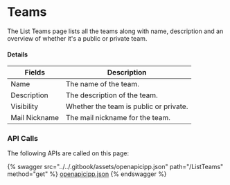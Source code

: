# Teams

The List Teams page lists all the teams along with name, description and an overview of whether it's a public or private team.

#### Details <a href="#listteams-details" id="listteams-details"></a>

| Fields        | Description                            |
| ------------- | -------------------------------------- |
| Name          | The name of the team.                  |
| Description   | The description of the team.           |
| Visibility    | Whether the team is public or private. |
| Mail Nickname | The mail nickname for the team.        |

### API Calls

The following APIs are called on this page:



{% swagger src="../../.gitbook/assets/openapicipp.json" path="/ListTeams" method="get" %}
[openapicipp.json](../../.gitbook/assets/openapicipp.json)
{% endswagger %}
